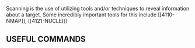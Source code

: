 Scanning is the use of utilizing tools and/or techniques to reveal information about a target. Some incredibly important tools for this include [[4110-NMAP]], [[4121-NUCLEI]]

## USEFUL COMMANDS

